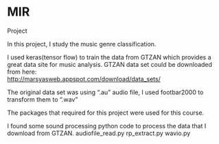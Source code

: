 # MIR
Project

In this project, I study the music genre classification.

I used keras(tensor flow) to train the data from GTZAN which provides a great data site for music analysis.
GTZAN data set could be downloaded from here:  
http://marsyasweb.appspot.com/download/data_sets/

The original data set was using “.au” audio file, I used footbar2000 to transform them to “.wav”

The packages that required for this project were used for this course. 

I found some sound processing python code to process the data that I download from GTZAN.
audiofile_read.py
rp_extract.py
wavio.py
